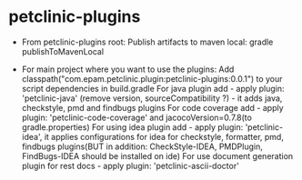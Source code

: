 # petclinic-plugins

- From petclinic-plugins root:
Publish artifacts to maven local: gradle publishToMavenLocal

- For main project where you want to use the plugins:
Add classpath("com.epam.petclinic.plugin:petclinic-plugins:0.0.1") to your script dependencies in build.gradle
For java plugin add - apply plugin: 'petclinic-java' (remove version, sourceCompatibility ?) - it adds java, checkstyle,
pmd and findbugs plugins
For code coverage add - apply plugin: 'petclinic-code-coverage' and jacocoVersion=0.7.8(to gradle.properties)
For using idea plugin add - apply plugin: 'petclinic-idea', it applies configurations for idea for
checkstyle, formatter, pmd, findbugs plugins(BUT in addition: CheckStyle-IDEA, PMDPlugin, FindBugs-IDEA should be installed on ide)
For use document generation plugin for rest docs - apply plugin: 'petclinic-ascii-doctor'